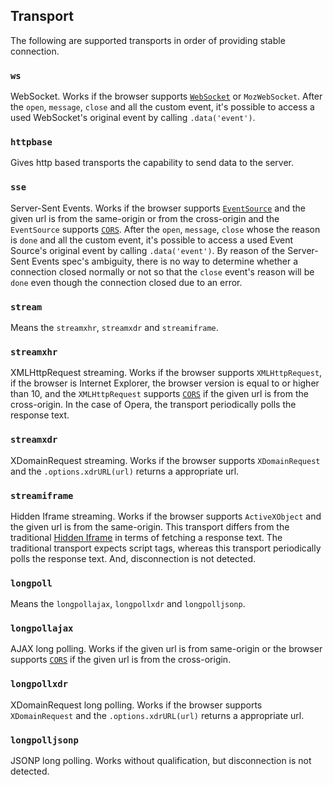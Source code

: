 ## Transport
The following are supported transports in order of providing stable connection.

### `ws`

WebSocket. Works if the browser supports [`WebSocket`](http://caniuse.com/#search=websocket) or `MozWebSocket`. After the `open`, `message`, `close` and all the custom event, it's possible to access a used WebSocket's original event by calling `.data('event')`.

### `httpbase`

Gives http based transports the capability to send data to the server.

### `sse`

Server-Sent Events. Works if the browser supports [`EventSource`](http://caniuse.com/#search=eventsource) and the given url is from the same-origin or from the cross-origin and the `EventSource` supports [`CORS`](http://caniuse.com/#search=cors). After the `open`, `message`, `close` whose the reason is `done` and all the custom event, it's possible to access a used Event Source's original event by calling `.data('event')`. By reason of the Server-Sent Events spec's ambiguity, there is no way to determine whether a connection closed normally or not so that the `close` event's reason will be `done` even though the connection closed due to an error.

### `stream`

Means the `streamxhr`, `streamxdr` and `streamiframe`.

### `streamxhr`

XMLHttpRequest streaming. Works if the browser supports `XMLHttpRequest`, if the browser is Internet Explorer, the browser version is equal to or higher than 10, and the `XMLHttpRequest` supports [`CORS`](http://caniuse.com/#search=cors) if the given url is from the cross-origin. In the case of Opera, the transport periodically polls the response text.

### `streamxdr`

XDomainRequest streaming. Works if the browser supports `XDomainRequest` and the `.options.xdrURL(url)` returns a appropriate url.

### `streamiframe`

Hidden Iframe streaming. Works if the browser supports `ActiveXObject` and the given url is from the same-origin. This transport differs from the traditional [Hidden Iframe](http://en.wikipedia.org/wiki/Comet_%28programming%29#Hidden_iframe) in terms of fetching a response text. The traditional transport expects script tags, whereas this transport periodically polls the response text. And, disconnection is not detected.

### `longpoll`

Means the `longpollajax`, `longpollxdr` and `longpolljsonp`. 

### `longpollajax`

AJAX long polling. Works if the given url is from same-origin or the browser supports [`CORS`](http://caniuse.com/#search=cors) if the given url is from the cross-origin.

### `longpollxdr`

XDomainRequest long polling. Works if the browser supports `XDomainRequest` and the `.options.xdrURL(url)` returns a appropriate url.

### `longpolljsonp` 

JSONP long polling. Works without qualification, but disconnection is not detected.

